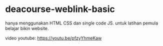 # deacourse-weblink-basic

hanya menggunakan HTML CSS dan single code JS.
untuk latihan pemula belajar bikin website.

video youtube: https://youtu.be/pfzyYhmeKaw
